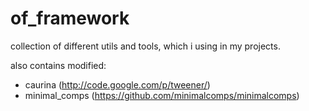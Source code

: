 of_framework
============
collection of different utils and tools, which i using in my projects.

also contains modified:
- caurina (http://code.google.com/p/tweener/)
- minimal_comps (https://github.com/minimalcomps/minimalcomps)
